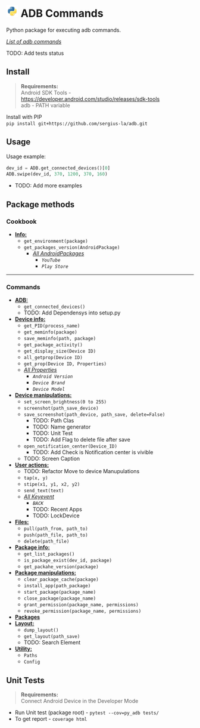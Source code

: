 # <img src="/img/py.png" width="32" height="32"> ADB Commands

Python package for executing adb commands.

[_List of adb commands_](https://github.com/sergius-la/Cheatsheet/blob/master/adb/adb.md)

TODO: Add tests status

## Install

> __Requirements:__ <br>
> Android SDK Tools - https://developer.android.com/studio/releases/sdk-tools <br>
> adb - PATH variable

Install with PIP <br>
`pip install git+https://github.com/sergius-la/adb.git`

## Usage

Usage example:
```python
dev_id = ADB.get_connected_devices()[0]
ADB.swipe(dev_id, 370, 1200, 370, 160)
```

- TODO: Add more examples

## Package methods

### Cookbook
- __[Info:](/py_adb/info.py)__
    - `get_environment(package)`
    - `get_packages_version(AndroidPackage)`
      - [_All AndroidPackages_](/py_adb/android_packages.py)
        - _`YouTube`_
        - _`Play Store`_

***

###  Commands
- __[ADB:](/py_adb/adb.py)__
  - `get_connected_devices()`
  - TODO: Add Dependensys into setup.py
- __[Device info:](/py_adb/device_info.py)__
  - `get_PID(process_name)`
  - `get_meminfo(package)`
  - `save_meminfo(path, package)`
  - `get_package_activity()`
  - `get_display_size(Device ID)`
  - `all_getprop(Device ID)`
  - `get_prop(Device ID, Properties)`
  - [_All Properties_](/py_adb/android_properties.py)
    - _`Android Version`_
    - _`Device Brand`_
    - _`Device Model`_
- __[Device manipulations:](/py_adb/device_manipulations.py)__
  - `set_screen_brightness(0 to 255)`
  - `screenshot(path_save_device)`
  - `save_screenshot(path_device, path_save, delete=False)`
    - TODO: Path Clas
    - TODO: Name generator
    - TODO: Unit Test
    - TODO: Add Flag to delete file after save
  - `open_notification_center(Device_ID)`
    - TODO: Add Check is Notification center is vivible
  - TODO: Screen Caption
- __[User actions:](/py_adb/user_actions.py)__
  - TODO: Refactor Move to device Manupulations  
  - `tap(x, y)`
  - `stipe(x1, y1, x2, y2)`
  - `send_text(text)`
  - [_All Keyevent_](/py_adb/android_keyevent.py)
    - _`BACK`_
    - TODO: Recent Apps
    - TODO: LockDevice
- __[Files:](/py_adb/files.py)__
  - `pull(path_from, path_to)`
  - `push(path_file, path_to)`
  - `delete(path_file)`
- __[Package info:](/py_adb/package_info.py)__
  - `get_list_packages()`
  - `is_package_exist(dev_id, package)`
  - `get_packahe_version(package)`
- __[Package manipulations:](/py_adb/package_manipulations.py)__
  - `clear_package_cache(package)`
  - `install_app(path_package)`
  - `start_package(package_name)`
  - `close_package(package_name)`
  - `grant_permission(package_name, permissions)`
  - `revoke_permission(package_name, permissions)`
- __[Packages]()__
- __[Layout:](/py_adb/layout.py)__
  - `dump_layout()`
  - `get_layout(path_save)`
  - TODO: Search Element
- __[Utility:]()__
  - `Paths`
  - `Config`

## Unit Tests

> __Requirements:__ <br>
> Connect Android Device in the Developer Mode

- Run Unit test (package root) - `pytest --cov=py_adb tests/` 
- To get report - `coverage html`